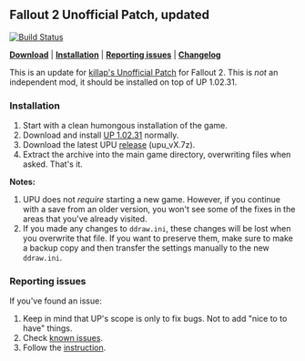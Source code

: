 ## Fallout 2 Unofficial Patch, updated

[![Build Status](https://travis-ci.org/BGforgeNet/Fallout2_Unofficial_Patch.svg?branch=master)](https://travis-ci.org/BGforgeNet/Fallout2_Unofficial_Patch)

[__Download__](https://github.com/BGforgeNet/Fallout2_Unofficial_Patch/releases/latest)
 | [__Installation__](#installation)
 | [__Reporting issues__](#reporting-issues)
 | [__Changelog__](docs/CHANGELOG.md)

This is an update for [killap's Unofficial Patch](http://killap.net/) for Fallout 2. This is _not_ an independent mod, it should be installed on top of UP 1.02.31.

### Installation
1. Start with a clean humongous installation of the game.
1. Download and install [UP 1.02.31](http://killap.net/) normally.
1. Download the latest UPU [release](https://github.com/BGforgeNet/Fallout2_Unofficial_Patch/releases/latest) (upu_vX.7z).
1. Extract the archive into the main game directory, overwriting files when asked. That's it.

**Notes:**
1. UPU does not _require_ starting a new game. However, if you continue with a save from an older version, you won't see some of the fixes in the areas that you've already visited.
1. If you made any changes to `ddraw.ini`, these changes will be lost when you overwrite that file. If you want to preserve them, make sure to make a backup copy and then transfer the settings manually to the new `ddraw.ini`.

### Reporting issues
If you've found an issue:

1. Keep in mind that UP's scope is only to fix bugs. Not to add "nice to to have" things.
2. Check [known issues](docs/KNOWN.md).
3. Follow the [instruction](docs/REPORTING.md).
